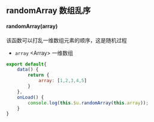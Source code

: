 ## randomArray 数组乱序

#### randomArray(array)

该函数可以打乱一维数组元素的顺序，这是随机过程

- `array` <Array\> 一维数组

```js
export default{
	data() {
		return {
			array: [1,2,3,4,5]
		}
	},
	onLoad() {
		console.log(this.$u.randomArray(this.array));
	}
}
```